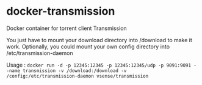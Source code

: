 # docker-transmission

Docker container for torrent client Transmission

You just have to mount your download directory into /download to make it work.
Optionally, you could mount your own config directory into /etc/transmission-daemon

Usage :
```docker run -d -p 12345:12345 -p 12345:12345/udp -p 9091:9091 --name transmission -v /download:/download -v /config:/etc/transmission-daemon vsense/transmission```
